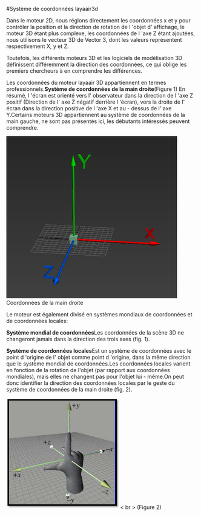 #Système de coordonnées layaair3d

Dans le moteur 2D, nous réglons directement les coordonnées x et y pour contrôler la position et la direction de rotation de l 'objet d' affichage, le moteur 3D étant plus complexe, les coordonnées de l 'axe Z étant ajoutées, nous utilisons le vecteur 3D de Vector 3, dont les valeurs représentent respectivement X, y et Z.

Toutefois, les différents moteurs 3D et les logiciels de modélisation 3D définissent différemment la direction des coordonnées, ce qui oblige les premiers chercheurs à en comprendre les différences.

Les coordonnées du moteur layaair 3D appartiennent en termes professionnels.**Système de coordonnées de la main droite**(Figure 1) En résumé, l 'écran est orienté vers l' observateur dans la direction de l 'axe Z positif (Direction de l' axe Z négatif derrière l 'écran), vers la droite de l' écran dans la direction positive de l 'axe X et au - dessus de l' axe Y.Certains moteurs 3D appartiennent au système de coordonnées de la main gauche, ne sont pas présentés ici, les débutants intéressés peuvent comprendre.

​![图](img/1.png)Coordonnées de la main droite

Le moteur est également divisé en systèmes mondiaux de coordonnées et de coordonnées locales:

​**Système mondial de coordonnées**Les coordonnées de la scène 3D ne changeront jamais dans la direction des trois axes (fig. 1).

​**Système de coordonnées locales**Est un système de coordonnées avec le point d 'origine de l' objet comme point d 'origine, dans la même direction que le système mondial de coordonnées.Les coordonnées locales varient en fonction de la rotation de l'objet (par rapport aux coordonnées mondiales), mais elles ne changent pas pour l'objet lui - même.On peut donc identifier la direction des coordonnées locales par le geste du système de coordonnées de la main droite (fig. 2).

![图](img/2.png)< br > (Figure 2)


